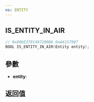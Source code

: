 ```yaml
---
ns: ENTITY
---
```

## IS_ENTITY_IN_AIR

```c
// 0x886E37EC497200B6 0xA4157987
BOOL IS_ENTITY_IN_AIR(Entity entity);
```


## 參數
* **entity**: 

## 返回值
